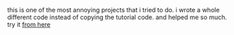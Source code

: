 this is one of the most annoying projects that i tried to do. i wrote a whole different code instead of copying the tutorial code. and helped me so much.<br/>
try it [from here](https://ahmedrandomchoicepicker.netlify.app/)
